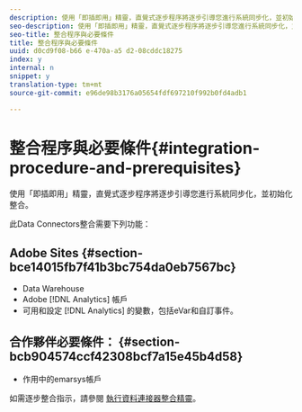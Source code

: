 ```yaml
---
description: 使用「即插即用」精靈，直覺式逐步程序將逐步引導您進行系統同步化，並初始化整合。
seo-description: 使用「即插即用」精靈，直覺式逐步程序將逐步引導您進行系統同步化，並初始化整合。
seo-title: 整合程序與必要條件
title: 整合程序與必要條件
uuid: d0cd9f08-b66 e-470a-a5 d2-08cddc18275
index: y
internal: n
snippet: y
translation-type: tm+mt
source-git-commit: e96de98b3176a05654fdf697210f992b0fd4adb1

---
```



# 整合程序與必要條件{#integration-procedure-and-prerequisites}

使用「即插即用」精靈，直覺式逐步程序將逐步引導您進行系統同步化，並初始化整合。

此Data Connectors整合需要下列功能：

## Adobe Sites {#section-bce14015fb7f41b3bc754da0eb7567bc}

* Data Warehouse
* Adobe [!DNL Analytics] 帳戶
* 可用和設定 [!DNL Analytics] 的變數，包括eVar和自訂事件。

## 合作夥伴必要條件： {#section-bcb904574ccf42308bcf7a15e45b4d58}

* 作用中的emarsys帳戶

如需逐步整合指示，請參閱 [執行資料連接器整合精靈](../emarsys-overview/emarsys-wizard.md#task-72b844fe0f7a44d9acf3eb8f9f7ecb5a)。
